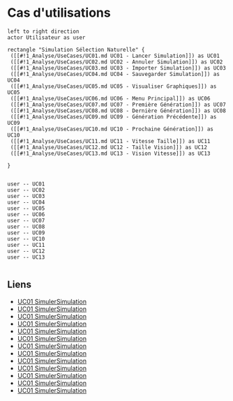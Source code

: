 # Cas d'utilisations

```plantuml
left to right direction
actor Utilisateur as user

rectangle "Simulation Sélection Naturelle" {
 ([[#!1_Analyse/UseCases/UC01.md UC01 - Lancer Simulation]]) as UC01
 ([[#!1_Analyse/UseCases/UC02.md UC02 - Annuler Simulation]]) as UC02
 ([[#!1_Analyse/UseCases/UC03.md UC03 - Importer Simulation]]) as UC03
 ([[#!1_Analyse/UseCases/UC04.md UC04 - Sauvegarder Simulation]]) as UC04
 ([[#!1_Analyse/UseCases/UC05.md UC05 - Visualiser Graphiques]]) as UC05
 ([[#!1_Analyse/UseCases/UC06.md UC06 - Menu Principal]]) as UC06
 ([[#!1_Analyse/UseCases/UC07.md UC07 - Première Génération]]) as UC07
 ([[#!1_Analyse/UseCases/UC08.md UC08 - Dernière Génération]]) as UC08
 ([[#!1_Analyse/UseCases/UC09.md UC09 - Génération Précédente]]) as UC09
 ([[#!1_Analyse/UseCases/UC10.md UC10 - Prochaine Génération]]) as UC10
 ([[#!1_Analyse/UseCases/UC11.md UC11 - Vitesse Taille]]) as UC11
 ([[#!1_Analyse/UseCases/UC12.md UC12 - Taille Vision]]) as UC12
 ([[#!1_Analyse/UseCases/UC13.md UC13 - Vision Vitesse]]) as UC13

}


user -- UC01
user -- UC02
user -- UC03
user -- UC04
user -- UC05
user -- UC06
user -- UC07
user -- UC08
user -- UC09
user -- UC10
user -- UC11
user -- UC12
user -- UC13


```

## Liens

* [UC01 SimulerSimulation](UC01.md)
* [UC01 SimulerSimulation](UC02.md)
* [UC01 SimulerSimulation](UC03.md)
* [UC01 SimulerSimulation](UC04.md)
* [UC01 SimulerSimulation](UC05.md)
* [UC01 SimulerSimulation](UC06.md)
* [UC01 SimulerSimulation](UC07.md)
* [UC01 SimulerSimulation](UC08.md)
* [UC01 SimulerSimulation](UC09.md)
* [UC01 SimulerSimulation](UC10.md)
* [UC01 SimulerSimulation](UC11.md)
* [UC01 SimulerSimulation](UC12.md)
* [UC01 SimulerSimulation](UC13.md)
